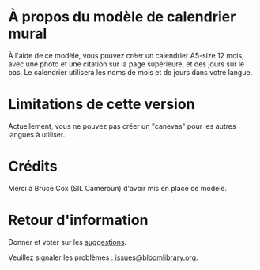 # À propos du modèle de calendrier mural
À l'aide de ce modèle, vous pouvez créer un calendrier A5-size 12 mois, avec une photo et une citation sur la page supérieure, et des jours sur le bas. Le calendrier utilisera les noms de mois et de jours dans votre langue.

# Limitations de cette version
Actuellement, vous ne pouvez pas créer un "canevas" pour les autres langues à utiliser.

# Crédits
Merci à Bruce Cox (SIL Cameroun) d'avoir mis en place ce modèle.

# Retour d'information
Donner et voter sur les [suggestions](http://bloom.palaso.org/suggestions/).

Veuillez signaler les problèmes : [issues@bloomlibrary.org](mailto:issues@bloomlibrary.org?subject=Wall&nbsp;Calendar&nbsp;Problem).
